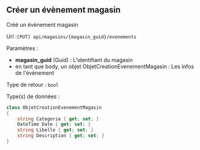## <span id='creer'>Créer un évènement magasin</span>

Créé un évènement magasin

Url :`[PUT] api/magasins/{magasin_guid}/evenements`

Paramètres : 

- **magasin_guid** (Guid) : L'identifiant du magasin
- en tant que body, un objet ObjetCreationEvenementMagasin : Les infos de l'évènement

Type de retour : `bool`

Type(s) de données :

```csharp
class ObjetCreationEvenementMagasin
{
	string Categorie { get; set; }
	DateTime Date { get; set; }
	string Libelle { get; set; }
	string Description { get; set; }
}

```
